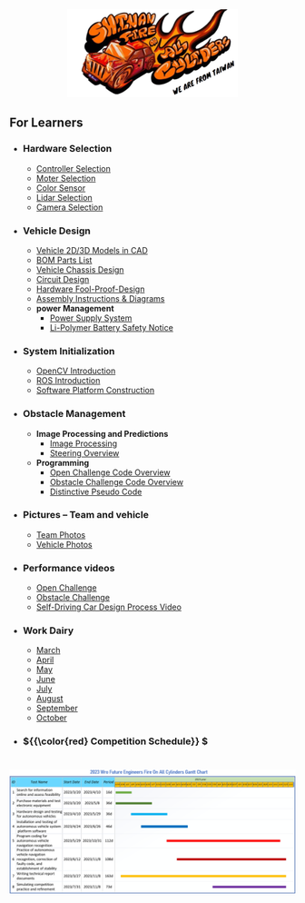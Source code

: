 <div align="center"><img src="./other/img/logo.png" width="300" alt=" logo"></div> 

## For Learners ## 

- ### Hardware Selection
    - [Controller Selection](https://github.com/kirkhu/WRO2023_FE-Shinan-Fire-On-All-Cylinders/tree/main/other/Controller_Choosing)
    - [Moter Selection](https://github.com/kirkhu/WRO2023_FE-Shinan-Fire-On-All-Cylinders/blob/main/schemes/Motor/README.md)
    - [Color Sensor](https://github.com/kirkhu/WRO2023_FE-Shinan-Fire-On-All-Cylinders/blob/main/schemes/color_sensor/README.md)
    - [Lidar Selection](https://github.com/kirkhu/WRO2023_FE-Shinan-Fire-On-All-Cylinders/blob/main/schemes/Lidar/README.md)
    - [Camera Selection](https://github.com/kirkhu/WRO2023_FE-Shinan-Fire-On-All-Cylinders/blob/main/schemes/Camera/README.md)
    
- ### Vehicle Design
    - [Vehicle 2D/3D Models in CAD](https://github.com/kirkhu/WRO2023_FE-Shinan-Fire-On-All-Cylinders/tree/main/models/Vehicle_2D_3D)
    - [BOM Parts List](https://github.com/kirkhu/WRO2023_FE-Shinan-Fire-On-All-Cylinders/tree/main/schemes/Parts_List#readme)
    - [Vehicle Chassis Design](https://github.com/kirkhu/WRO2023_FE-Shinan-Fire-On-All-Cylinders/tree/main/schemes/Vehicle_Chassis_Design)
    - [Circuit Design](https://github.com/kirkhu/WRO2023_FE-Shinan-Fire-On-All-Cylinders/blob/main/models/Circuit_Design/README.md)
    - [Hardware Fool-Proof-Design](https://github.com/kirkhu/WRO2023_FE-Shinan-Fire-On-All-Cylinders/blob/main/schemes/fool-proof-design/README.md) 
    - [Assembly Instructions & Diagrams](https://github.com/kirkhu/WRO2023_FE-Shinan-Fire-On-All-Cylinders/blob/main/schemes/Assembly_Instructions/README.md)
    - __power Management__
      - [Power Supply System](https://github.com/kirkhu/WRO2023_FE-Shinan-Fire-On-All-Cylinders/blob/main/schemes/Power_supply_system/README.md) 
      - [Li-Polymer Battery Safety Notice](https://github.com/kirkhu/WRO2023_FE-Shinan-Fire-On-All-Cylinders/blob/main/schemes/Li-Polymer_Battery/README.md)
- ### System Initialization
    - [OpenCV Introduction](https://github.com/kirkhu/WRO2023_FE-Shinan-Fire-On-All-Cylinders/blob/main/other/OpenCV/README.md)
    - [ROS Introduction](https://github.com/kirkhu/WRO2023_FE-Shinan-Fire-On-All-Cylinders/blob/main/other/ROS/README.md) 
    - [Software Platform Construction](https://github.com/kirkhu/WRO2023_FE-Shinan-Fire-On-All-Cylinders/tree/main/src/System_Platform_Software)
- ### Obstacle Management
    - __Image Processing and Predictions__
      - [Image Processing](https://github.com/kirkhu/WRO2023_FE-Shinan-Fire-On-All-Cylinders/tree/main/src/Image_Processing_and_Steering/Image_Processing)  
      - [Steering Overview ](https://github.com/kirkhu/WRO2023_FE-Shinan-Fire-On-All-Cylinders/tree/main/src/Image_Processing_and_Steering/Steering_overview)  
    - __Programming__
      - [Open Challenge Code Overview](https://github.com/kirkhu/WRO2023_FE-Shinan-Fire-On-All-Cylinders/tree/main/src/Programming/Open_Challenge)
      - [Obstacle Challenge Code Overview](https://github.com/kirkhu/WRO2023_FE-Shinan-Fire-On-All-Cylinders/tree/main/src/Programming/Obstacle_Challenge)
      - [Distinctive Pseudo Code](https://github.com/kirkhu/WRO2023_FE-Shinan-Fire-On-All-Cylinders/tree/main/src/Distinctive_Pseudo_Code)
- ### Pictures – Team and vehicle
    - [Team Photos](https://github.com/kirkhu/WRO2023_FE-Shinan-Fire-On-All-Cylinders/blob/main/t-photos/README.md) 
    - [Vehicle Photos](https://github.com/kirkhu/WRO2023_FE-Shinan-Fire-On-All-Cylinders/blob/main/v-photos/README.md) 
- ### Performance videos
    - [Open Challenge](https://github.com/kirkhu/WRO2023_FE-Shinan-Fire-On-All-Cylinders/blob/main/video/Open_Challenge/video.md)
    - [Obstacle Challenge](https://github.com/kirkhu/WRO2023_FE-Shinan-Fire-On-All-Cylinders/blob/main/video/Obstacle_Challenge/video.md)
    - [Self-Driving Car Design Process Video](https://github.com/kirkhu/WRO2023_FE-Shinan-Fire-On-All-Cylinders/blob/main/video/ALL_video/video.md)
- ### Work Dairy
    - [March](https://github.com/kirkhu/WRO2023_FE-Shinan-Fire-On-All-Cylinders/tree/main/other/work_diary#20230319--20230326)
    - [April](https://github.com/kirkhu/WRO2023_FE-Shinan-Fire-On-All-Cylinders/tree/main/other/work_diary#20230327--20230402)
    - [May](https://github.com/kirkhu/WRO2023_FE-Shinan-Fire-On-All-Cylinders/tree/main/other/work_diary#20230501-20230507)
    - [June](https://github.com/kirkhu/WRO2023_FE-Shinan-Fire-On-All-Cylinders/tree/main/other/work_diary#20230529--20230604)
    - [July](https://github.com/kirkhu/WRO2023_FE-Shinan-Fire-On-All-Cylinders/tree/main/other/work_diary#20230626--20230702)
    - [August](https://github.com/kirkhu/WRO2023_FE-Shinan-Fire-On-All-Cylinders/tree/main/other/work_diary#20230731--20230806)
    - [September](https://github.com/kirkhu/WRO2023_FE-Shinan-Fire-On-All-Cylinders/tree/main/other/work_diary#20230828--20230903)
    - [October](https://github.com/kirkhu/WRO2023_FE-Shinan-Fire-On-All-Cylinders/tree/main/other/work_diary#20231002--20231008)
- ### ${{\color{red} Competition Schedule}} $  
# <div align="center">![Gantt chart](./other/img/gantt.png)</div> 
